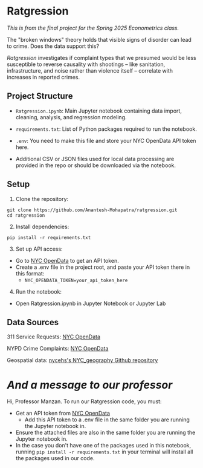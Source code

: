 # Ratgression
*This is from the final project for the Spring 2025 Econometrics class.*

The "broken windows" theory holds that visible signs of disorder can lead to crime. Does the data support this?

*Ratgression* investigates if complaint types that we presumed would be less susceptible to reverse causality with shootings – like sanitation, infrastructure, and noise rather than violence itself – correlate with increases in reported crimes.

## Project Structure

 - `Ratgression.ipynb`: Main Jupyter notebook containing data import, cleaning, analysis, and regression modeling.

 - `requirements.txt`: List of Python packages required to run the notebook.

 - `.env`: You need to make this file and store your NYC OpenData API token here.

 - Additional CSV or JSON files used for local data processing are provided in the repo or should be downloaded via the notebook.

## Setup
1. Clone the repository:
```
git clone https://github.com/Anantesh-Mohapatra/ratgression.git
cd ratgression
```

2. Install dependencies:

``` pip install -r requirements.txt ```

3. Set up API access:
 - Go to [NYC OpenData](https://data.cityofnewyork.us/profile/edit/developer_settings) to get an API token.
 - Create a .env file in the project root, and paste your API token there in this format:
   - `NYC_OPENDATA_TOKEN=your_api_token_here`

4. Run the notebook:
- Open Ratgression.ipynb in Jupyter Notebook or Jupyter Lab

## Data Sources

311 Service Requests: [NYC OpenData](https://data.cityofnewyork.us/Social-Services/311-Service-Requests-from-2010-to-Present/erm2-nwe9/about_data)

NYPD Crime Complaints: [NYC OpenData](https://data.cityofnewyork.us/Public-Safety/NYPD-Shooting-Incident-Data-Historic-/833y-fsy8/about_data)

Geospatial data: [nycehs's NYC_geography Github repository](https://github.com/nycehs/NYC_geography/blob/master/CD.geo.json)

# *And a message to our professor*
Hi, Professor Manzan. To run our Ratgression code, you must:
- Get an API token from [NYC OpenData](https://data.cityofnewyork.us/profile/edit/developer_settings)
  - Add this API token to a .env file in the same folder you are running the Jupyter notebook in.
- Ensure the attached files are also in the same folder you are running the Jupyter notebook in.
- In the case you don't have one of the packages used in this notebook, running ```pip install -r requirements.txt``` in your terminal will install all the packages used in our code.